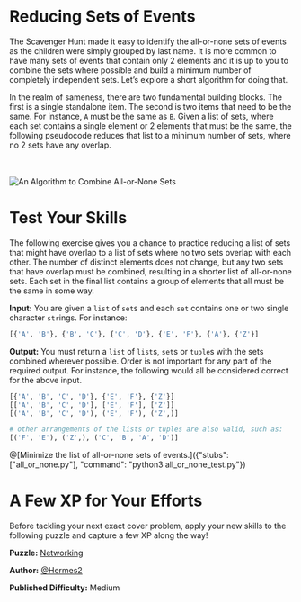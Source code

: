 # Reducing Sets of Events

The Scavenger Hunt made it easy to identify the all-or-none sets of events as the children were simply grouped by last name. It is more common to have many sets of events that contain only 2 elements and it is up to you to combine the sets where possible and build a minimum number of completely independent sets. Let’s explore a short algorithm for doing that.

In the realm of sameness, there are two fundamental building blocks. The first is a single standalone item. The second is two items that need to be the same. For instance, `A` must be the same as `B`. Given a list of sets, where each set contains a single element or 2 elements that must be the same, the following pseudocode reduces that list to a minimum number of sets, where no 2 sets have any overlap.

<BR><BR>
![An Algorithm to Combine All-or-None Sets](CombiningSets.png)
<BR>

# Test Your Skills

The following exercise gives you a chance to practice reducing a list of sets that might have overlap to a list of sets where no two sets overlap with each other. The number of distinct elements does not change, but any two sets that have overlap must be combined, resulting in a shorter list of all-or-none sets. Each set in the final list contains a group of elements that all must be the same in some way.

__Input:__ You are given a `list` of `set`s and each `set` contains one or two single character `str`ings.  For instance:

```python
[{'A', 'B'}, {'B', 'C'}, {'C', 'D'}, {'E', 'F'}, {'A'}, {'Z'}]
```

__Output:__ You must return a `list` of `list`s, `set`s or `tuple`s with the sets combined wherever possible. Order is not important for any part of the required output. For instance, the following would all be considered correct for the above input. 

```python
[{'A', 'B', 'C', 'D'}, {'E', 'F'}, {'Z'}]
[['A', 'B', 'C', 'D'], ['E', 'F'], ['Z']]
[('A', 'B', 'C', 'D'), ('E', 'F'), ('Z',)]

# other arrangements of the lists or tuples are also valid, such as:
[('F', 'E'), ('Z',), ('C', 'B', 'A', 'D')]
```

@[Minimize the list of all-or-none sets of events.]({"stubs": ["all_or_none.py"], "command": "python3 all_or_none_test.py"})

# A Few XP for Your Efforts

Before tackling your next exact cover problem, apply your new skills to the following puzzle and capture a few XP along the way!

__Puzzle:__ [Networking](https://www.codingame.com/training/medium/networking)

__Author:__ [@Hermes2](https://www.codingame.com/profile/4862914f30331ebb394c6539dc1b4bde5659885)

__Published Difficulty:__ Medium
